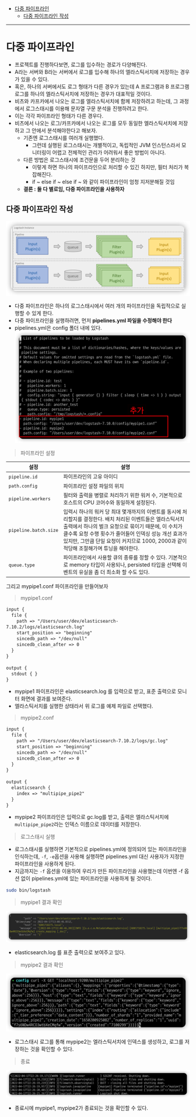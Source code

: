 - [다중 파이프라인](#다중-파이프라인)
  - [다중 파이프라인 작성](#다중-파이프라인-작성)

---

# 다중 파이프라인

- 프로젝트를 진행하다보면, 로그를 입수하는 경로가 다양해진다.
- A라는 서버와 B라는 서버에서 로그를 입수해 하나의 엘라스틱서치에 저장하는 경우가 있을 수 있다.
- 혹은, 하나의 서버에서도 로그 형태가 다른 경우가 있는데 A 프로그램과 B 프로그램 로그를 하나의 엘라스틱서치에 저장하는 경우가 대표적일 것이다.
- 비츠와 카프카에서 나오는 로그를 엘라스틱서치에 함께 저장하려고 하는데, 그 과정에서 로그스태시를 이용해 문자열 구문 분석을 진행하려고 한다.
- 이는 각각 파이프라인 형태가 다른 경우다.
- 비츠에서 나오는 로그/카프카에서 나오는 로그를 모두 동일한 엘라스틱서치에 저장하고 그 안에서 분석해야한다고 해보자.
  - 기존엔 로그스태시를 여러개 실행했다.
    - 그런데 실행된 로그스태시는 개별적이고, 독립적인 JVM 인스턴스라서 모니터링이 어렵고 전체적인 관리가 어려워서 좋은 방법이 아니다.
  - 다른 방법은 로그스태시에 조건문을 두어 분리하는 것
    - 이렇게 하면 하나의 파이프라인으로 처리할 수 있긴 하지만, 필터 처리가 복잡해진다.
    - if ~ else if ~ else if ~ 와 같이 파이프라인이 엄청 지저분해질 것임
  - **결론 : 둘 다 별로임, 다중 파이프라인을 사용하자**


## 다중 파이프라인 작성

![](/images/2022-04-17-20-10-22.png)
 - 다중 파이프라인은 하나의 로그스태시에서 여러 개의 파이프라인을 독립적으로 실행할 수 있게 한다.
 - 다중 파이프라인을 실행하려면, 먼저 **pipelines.yml 파일을 수정해야 한다**
 - pipelines.yml은 config 폴더 내에 있다.
![](/images/2022-04-17-22-09-22.png)

> 파이프라인 설정

| 설정                  | 설명                                                                                                                                                                                                                                                                                                                    |
| --------------------- | ----------------------------------------------------------------------------------------------------------------------------------------------------------------------------------------------------------------------------------------------------------------------------------------------------------------------- |
| `pipeline.id`         | 파이프라인의 고유 아이디                                                                                                                                                                                                                                                                                                |
| `path.config`         | 파이프라인 설정 파일의 위치                                                                                                                                                                                                                                                                                             |
| `pipeline.workers`    | 필터와 출력을 병렬로 처리하기 위한 워커 수, 기본적으로 호스트의 CPU 코어수와 동일하게 설정된다.                                                                                                                                                                                                                         |
| `pipeline.batch.size` | 입력시 하나의 워커 당 최대 몇개까지의 이벤트를 동시에 처리할지를 결정한다. 배치 처리된 이벤트들은 엘라스틱서치 출력에서 하나의 벌크 요청으로 묶이기 때문에, 이 수치가 클수록 요청 수행 횟수가 줄어들어 인덱싱 성능 개선 효과가 있지만, 그만큼 단일 요청이 커지므로 1000, 2000과 같이 적당해 조절해가며 튜닝을 해야한다. |
| `queue.type`          | 파이프라인에서 사용할 큐의 종류를 정할 수 있다. 기본적으로 memory 타입이 사용되나, persisted 타입을 선택해 이벤트의 유실을 좀 더 최소화 할 수도 있다.                                                                                                                                                                   |



그리고 mypipe1.conf 파이프라인을 만들어보자

> mypipe1.conf

```
input {
  file {
    path => "/Users/user/dev/elasticsearch-7.10.2/logs/elasticsearch.log"
    start_position => "beginning"
    sincedb_path => "/dev/null"
    sincedb_clean_after => 0
  }
}

output {
  stdout { }
}
```
- mypipe1 파이프라인은 elasticsearch.log 를 입력으로 받고, 표준 출력으로 모니터 화면에 결과를 보여준다.
- 엘라스틱서치를 실행한 상태라서 위 로그를 예제 파일로 선택했다.


> mypipe2.conf

```
input {
  file {
    path => "/Users/user/dev/elasticsearch-7.10.2/logs/gc.log"
    start_position => "beginning"
    sincedb_path => "/dev/null"
    sincedb_clean_after => 0
  }
}

output {
  elasticsearch {
    index => "multipipe_pipe2"
  }
}
```

- mypipe2 파이프라인은 입력으로 gc.log를 받고, 출력은 엘라스틱서치에 `multipipe_pipe2`라는 인덱스 이름으로 데이터를 저장한다.


> 로그스태시 실행

- 로그스태시를 실행하면 기본적으로 pipelines.yml에 정의되어 있는 파이프라인을 인식하는데, `-f`, `-e`옵션을 사용해 실행하면 pipelines.yml 대신 사용자가 지정한 파이프라인을 사용하게 된다.
- 지금까지는 `-f` 옵션을 이용하여 우리가 만든 파이프라인을 사용했는데 이번엔 -f 옵션 없이 pipelines.yml에 있는 파이프라인을 사용하게 될 것이다.

```sh
sudo bin/logstash
```

> mypipe1 결과 확인

![](/images/2022-04-17-22-13-49.png)
- elasticsearch.log 를 표준 출력으로 보여주고 있다.


> mypipe2 결과 확인


![](/images/2022-04-17-22-12-30.png)
- 로그스태시 로그를 통해 mypipe2는 엘라스틱서치에 인덱스를 생성하고, 로그를 저장하는 것을 확인할 수 있다.


> 종료

![](/images/2022-04-17-22-26-39.png)
- 종료시에 mypipe1, mypipe2가 종료되는 것을 확인할 수 있다.

